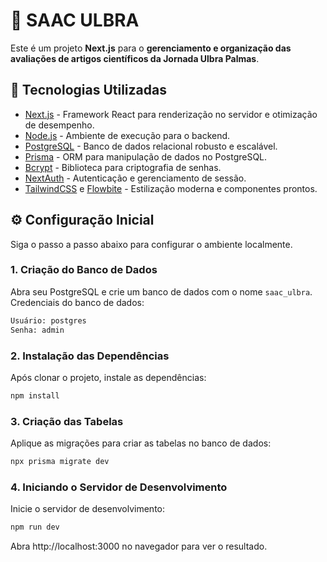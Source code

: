 # 📘 SAAC ULBRA 
Este é um projeto **Next.js** para o **gerenciamento e organização das avaliações de artigos científicos da Jornada Ulbra Palmas**.

## 🚀 Tecnologias Utilizadas

- [Next.js](https://nextjs.org) - Framework React para renderização no servidor e otimização de desempenho.
- [Node.js](https://nodejs.org/) - Ambiente de execução para o backend.
- [PostgreSQL](https://www.postgresql.org/) - Banco de dados relacional robusto e escalável.
- [Prisma](https://www.prisma.io/) - ORM para manipulação de dados no PostgreSQL.
- [Bcrypt](https://www.npmjs.com/package/bcrypt) - Biblioteca para criptografia de senhas.
- [NextAuth](https://next-auth.js.org/) - Autenticação e gerenciamento de sessão.
- [TailwindCSS](https://tailwindcss.com/) e [Flowbite](https://flowbite.com/) - Estilização moderna e componentes prontos.

## ⚙️ Configuração Inicial

Siga o passo a passo abaixo para configurar o ambiente localmente.

### 1. Criação do Banco de Dados

Abra seu PostgreSQL e crie um banco de dados com o nome `saac_ulbra`.
Credenciais do banco de dados:
```bash
Usuário: postgres
Senha: admin
```

### 2. Instalação das Dependências

Após clonar o projeto, instale as dependências:
```bash
npm install
```

### 3. Criação das Tabelas

Aplique as migrações para criar as tabelas no banco de dados:
```bash
npx prisma migrate dev
```

### 4. Iniciando o Servidor de Desenvolvimento

Inicie o servidor de desenvolvimento:
```bash
npm run dev
```
Abra http://localhost:3000 no navegador para ver o resultado.
